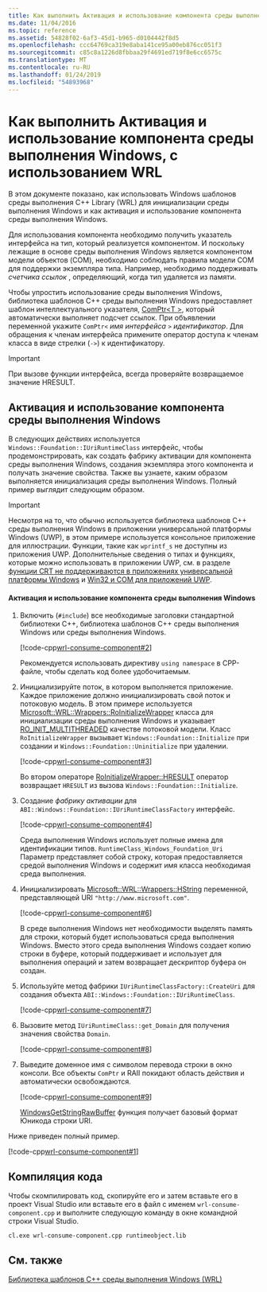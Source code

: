 ```yaml
---
title: Как выполнить Активация и использование компонента среды выполнения Windows, с использованием WRL
ms.date: 11/04/2016
ms.topic: reference
ms.assetid: 54828f02-6af3-45d1-b965-d0104442f8d5
ms.openlocfilehash: ccc64769ca319e8aba141ce95a00eb876cc051f3
ms.sourcegitcommit: c85c8a1226d8fbbaa29f4691ed719f8e6cc6575c
ms.translationtype: MT
ms.contentlocale: ru-RU
ms.lasthandoff: 01/24/2019
ms.locfileid: "54893968"
---
```

# <a name="how-to-activate-and-use-a-windows-runtime-component-using-wrl"></a>Как выполнить Активация и использование компонента среды выполнения Windows, с использованием WRL

В этом документе показано, как использовать Windows шаблонов среды выполнения C++ Library (WRL) для инициализации среды выполнения Windows и как активация и использование компонента среды выполнения Windows.

Для использования компонента необходимо получить указатель интерфейса на тип, который реализуется компонентом. И поскольку лежащие в основе среды выполнения Windows является компонентом модели объектов (COM), необходимо соблюдать правила модели COM для поддержки экземпляра типа. Например, необходимо поддерживать *счетчика ссылок* , определяющий, когда тип удаляется из памяти.

Чтобы упростить использование среды выполнения Windows, библиотека шаблонов C++ среды выполнения Windows предоставляет шаблон интеллектуального указателя, [ComPtr\<T >](comptr-class.md), который автоматически выполняет подсчет ссылок. При объявлении переменной укажите `ComPtr<` *имя интерфейса* `>` *идентификатор*. Для обращения к членам интерфейса примените оператор доступа к членам класса в виде стрелки (`->`) к идентификатору.

> [!IMPORTANT]
> При вызове функции интерфейса, всегда проверяйте возвращаемое значение HRESULT.

## <a name="activating-and-using-a-windows-runtime-component"></a>Активация и использование компонента среды выполнения Windows

В следующих действиях используется `Windows::Foundation::IUriRuntimeClass` интерфейс, чтобы продемонстрировать, как создать фабрику активации для компонента среды выполнения Windows, создания экземпляра этого компонента и получать значение свойства. Также вы узнаете, каким образом выполняется инициализация среды выполнения Windows. Полный пример выглядит следующим образом.

> [!IMPORTANT]
> Несмотря на то, что обычно используется библиотека шаблонов C++ среды выполнения Windows в приложении универсальной платформы Windows (UWP), в этом примере используется консольное приложение для иллюстрации. Функции, такие как `wprintf_s` не доступны из приложения UWP. Дополнительные сведения о типах и функциях, которые можно использовать в приложении UWP, см. в разделе [функции CRT не поддерживаются в приложениях универсальной платформы Windows](../../cppcx/crt-functions-not-supported-in-universal-windows-platform-apps.md) и [Win32 и COM для приложений UWP](/uwp/win32-and-com/win32-and-com-for-uwp-apps).

#### <a name="to-activate-and-use-a-windows-runtime-component"></a>Активация и использование компонента среды выполнения Windows

1. Включить (`#include`) все необходимые заголовки стандартной библиотеки C++, библиотека шаблонов C++ среды выполнения Windows или среды выполнения Windows.

   [!code-cpp[wrl-consume-component#2](../codesnippet/CPP/how-to-activate-and-use-a-windows-runtime-component-using-wrl_1.cpp)]

   Рекомендуется использовать директиву `using namespace` в CPP-файле, чтобы сделать код более удобочитаемым.

2. Инициализируйте поток, в котором выполняется приложение. Каждое приложение должно инициализировать свой поток и потоковую модель. В этом примере используется [Microsoft::WRL::Wrappers::RoInitializeWrapper](roinitializewrapper-class.md) класса для инициализации среды выполнения Windows и указывает [RO_INIT_MULTITHREADED](/windows/desktop/api/roapi/ne-roapi-ro_init_type) качестве потоковой модели. Класс `RoInitializeWrapper` вызывает `Windows::Foundation::Initialize` при создании и `Windows::Foundation::Uninitialize` при удалении.

   [!code-cpp[wrl-consume-component#3](../codesnippet/CPP/how-to-activate-and-use-a-windows-runtime-component-using-wrl_2.cpp)]

   Во втором операторе [RoInitializeWrapper::HRESULT](roinitializewrapper-class.md#hresult) оператор возвращает `HRESULT` из вызова `Windows::Foundation::Initialize`.

3. Создание *фабрику активации* для `ABI::Windows::Foundation::IUriRuntimeClassFactory` интерфейс.

   [!code-cpp[wrl-consume-component#4](../codesnippet/CPP/how-to-activate-and-use-a-windows-runtime-component-using-wrl_3.cpp)]

   Среда выполнения Windows использует полные имена для идентификации типов. `RuntimeClass_Windows_Foundation_Uri` Параметр представляет собой строку, которая предоставляется средой выполнения Windows и содержит имя класса необходимая среда выполнения.

4. Инициализировать [Microsoft::WRL::Wrappers::HString](hstring-class.md) переменной, представляющей URI `"http://www.microsoft.com"`.

   [!code-cpp[wrl-consume-component#6](../codesnippet/CPP/how-to-activate-and-use-a-windows-runtime-component-using-wrl_4.cpp)]

   В среде выполнения Windows нет необходимости выделять память для строки, который будет использоваться среда выполнения Windows. Вместо этого среда выполнения Windows создает копию строки в буфере, который поддерживает и использует для выполнения операций и затем возвращает дескриптор буфера он создан.

5. Используйте метод фабрики `IUriRuntimeClassFactory::CreateUri` для создания объекта `ABI::Windows::Foundation::IUriRuntimeClass`.

   [!code-cpp[wrl-consume-component#7](../codesnippet/CPP/how-to-activate-and-use-a-windows-runtime-component-using-wrl_5.cpp)]

6. Вызовите метод `IUriRuntimeClass::get_Domain` для получения значения свойства `Domain`.

   [!code-cpp[wrl-consume-component#8](../codesnippet/CPP/how-to-activate-and-use-a-windows-runtime-component-using-wrl_6.cpp)]

7. Выведите доменное имя с символом перевода строки в окно консоли. Все объекты `ComPtr` и RAII покидают область действия и автоматически освобождаются.

   [!code-cpp[wrl-consume-component#9](../codesnippet/CPP/how-to-activate-and-use-a-windows-runtime-component-using-wrl_7.cpp)]

   [WindowsGetStringRawBuffer](/windows/desktop/api/winstring/nf-winstring-windowsgetstringrawbuffer) функция получает базовый формат Юникода строки URI.

Ниже приведен полный пример.

[!code-cpp[wrl-consume-component#1](../codesnippet/CPP/how-to-activate-and-use-a-windows-runtime-component-using-wrl_8.cpp)]

## <a name="compiling-the-code"></a>Компиляция кода

Чтобы скомпилировать код, скопируйте его и затем вставьте его в проект Visual Studio или вставьте его в файл с именем `wrl-consume-component.cpp` и выполните следующую команду в окне командной строки Visual Studio.

`cl.exe wrl-consume-component.cpp runtimeobject.lib`

## <a name="see-also"></a>См. также

[Библиотека шаблонов C++ среды выполнения Windows (WRL)](windows-runtime-cpp-template-library-wrl.md)